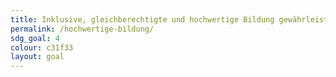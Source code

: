 ```yaml
---
title: Inklusive, gleichberechtigte und hochwertige Bildung gewährleisten und Möglichkeiten lebenslangen Lernens für alle fördern
permalink: /hochwertige-bildung/
sdg_goal: 4
colour: c31f33
layout: goal
---
```


